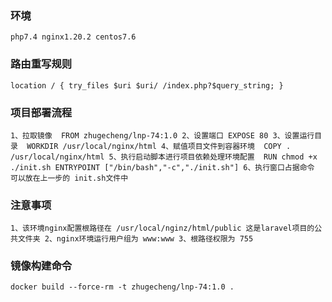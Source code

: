 ### 环境
`
php7.4
nginx1.20.2
centos7.6
`

### 路由重写规则
`
location / {
    try_files $uri $uri/ /index.php?$query_string;
}
`

### 项目部署流程
`
1、拉取镜像 
	FROM zhugecheng/lnp-74:1.0
2、设置端口
	EXPOSE 80
3、设置运行目录 
	WORKDIR /usr/local/nginx/html 4、赋值项目文件到容器环境 
	COPY . /usr/local/nginx/html
5、执行启动脚本进行项目依赖处理环境配置 
	RUN chmod +x ./init.sh
	ENTRYPOINT ["/bin/bash","-c","./init.sh"]
6、执行窗口占据命令 可以放在上一步的 init.sh文件中
`

### 注意事项
`
1、该环境nginx配置根路径在 /usr/local/nginz/html/public 这是laravel项目的公共文件夹
2、nginx环境运行用户组为 www:www
3、根路径权限为 755
`

### 镜像构建命令
`
docker build --force-rm -t zhugecheng/lnp-74:1.0 .
`